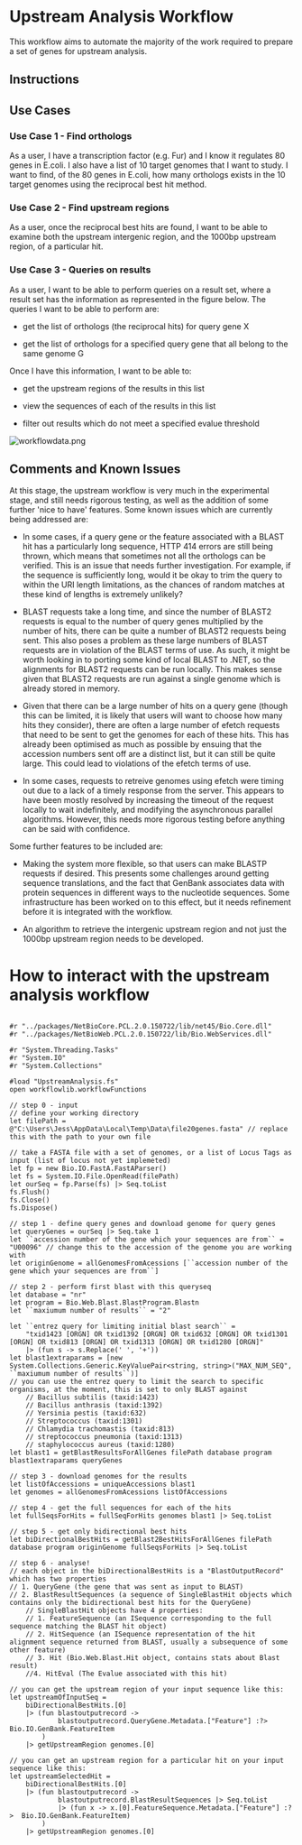 # Upstream Analysis Workflow 
This workflow aims to automate the majority of the work required to prepare a set of genes for upstream analysis.

## Instructions 


## Use Cases ###
### Use Case 1 - Find orthologs 
As a user, I have a transcription factor (e.g. Fur) and I know it regulates 80 genes in E.coli. I also have a list of 10 target genomes that I want to study. I want to find, of the 80 genes in E.coli, how many orthologs exists in the 10 target genomes using the reciprocal best hit method.

### Use Case 2 - Find upstream regions 
As a user, once the reciprocal best hits are found, I want to be able to examine both the upstream intergenic region, and the 1000bp upstream region, of a particular hit.

### Use Case 3 - Queries on results
As a user, I want to be able to perform queries on a result set, where a result set has the information as represented in the figure below.
The queries I want to be able to perform are:

* get the list of orthologs (the reciprocal hits) for query gene X

* get the list of orthologs for a specified query gene that all belong to the same genome G

Once I have this information, I want to be able to:

* get the upstream regions of the results in this list

* view the sequences of each of the results in this list

* filter out results which do not meet a specified evalue threshold

![workflowdata.png](https://github.com/jessicagrace17/UpstreamAnalysisWorkflow/blob/master/docs/files/img/workflowdata.png)

## Comments and Known Issues
At this stage, the upstream workflow is very much in the experimental stage, and still needs rigorous testing, as well as the addition of some further 'nice to have' features. 
Some known issues which are currently being addressed are:

* In some cases, if a query gene or the feature associated with a BLAST hit has a particularly long sequence, HTTP 414 errors are still being thrown, which means that sometimes not all the orthologs can be verified. This is an issue that needs further investigation. For example, if the sequence is sufficiently long, would it be okay to trim the query to within the URI length limitations, as the chances of random matches at these kind of lengths is extremely unlikely?

* BLAST requests take a long time, and since the number of BLAST2 requests is equal to the number of query genes multiplied by the number of hits, there can be quite a number of BLAST2 requests being sent. This also poses a problem as these large numbers of BLAST requests are in violation of the BLAST terms of use. As such, it might be worth looking in to porting some kind of local BLAST to .NET, so the alignments for BLAST2 requests can be run locally. This makes sense given that BLAST2 requests are run against a single genome which is already stored in memory.

* Given that there can be a large number of hits on a query gene (though this can be limited, it is likely that users will want to choose how many hits they consider), there are often a large number of efetch requests that need to be sent to get the genomes for each of these hits. This has already been optimised as much as possible by ensuing that the accession numbers sent off are a distinct list, but it can still be quite large. This could lead to violations of the efetch terms of use.

* In some cases, requests to retreive genomes using efetch were timing out due to a lack of a timely response from the server. This appears to have been mostly resolved by increasing the timeout of the request locally to wait indefinitely, and modifying the asynchronous parallel algorithms. However, this needs more rigorous testing before anything can be said with confidence.

Some further features to be included are:

* Making the system more flexible, so that users can make BLASTP requests if desired. This presents some challenges around getting sequence translations, and the fact that GenBank associates data with protein sequences in different ways to the nucleotide sequences. Some infrastructure has been worked on to this effect, but it needs refinement before it is integrated with the workflow.

* An algorithm to retrieve the intergenic upstream region and not just the 1000bp upstream region needs to be developed.

# How to interact with the upstream analysis workflow 

```!fsharp

#r "../packages/NetBioCore.PCL.2.0.150722/lib/net45/Bio.Core.dll"
#r "../packages/NetBioWeb.PCL.2.0.150722/lib/Bio.WebServices.dll"

#r "System.Threading.Tasks"
#r "System.IO"
#r "System.Collections"

#load "UpstreamAnalysis.fs"
open workflowlib.workflowFunctions

// step 0 - input 
// define your working directory
let filePath = @"C:\Users\Jess\AppData\Local\Temp\Data\file20genes.fasta" // replace this with the path to your own file

// take a FASTA file with a set of genomes, or a list of Locus Tags as input (list of locus not yet implemeted)
let fp = new Bio.IO.FastA.FastAParser()
let fs = System.IO.File.OpenRead(filePath) 
let ourSeq = fp.Parse(fs) |> Seq.toList
fs.Flush()
fs.Close()
fs.Dispose()

// step 1 - define query genes and download genome for query genes
let queryGenes = ourSeq |> Seq.take 1
let ``accession number of the gene which your sequences are from`` = "U00096" // change this to the accession of the genome you are working with
let originGenome = allGenomesFromAcessions [``accession number of the gene which your sequences are from``] 

// step 2 - perform first blast with this queryseq
let database = "nr"
let program = Bio.Web.Blast.BlastProgram.Blastn
let ``maxiumum number of results`` = "2"

let ``entrez query for limiting initial blast search`` = 
    "txid1423 [ORGN] OR txid1392 [ORGN] OR txid632 [ORGN] OR txid1301 [ORGN] OR txid813 [ORGN] OR txid1313 [ORGN] OR txid1280 [ORGN]"
    |> (fun s -> s.Replace(' ', '+'))
let blast1extraparams = [new System.Collections.Generic.KeyValuePair<string, string>("MAX_NUM_SEQ", ``maxiumum number of results``)]
// you can use the entrez query to limit the search to specific organisms, at the moment, this is set to only BLAST against 
    // Bacillus subtilis (taxid:1423)
    // Bacillus anthrasis (taxid:1392)
    // Yersinia pestis (taxid:632)
    // Streptococcus (taxid:1301)
    // Chlamydia trachomastis (taxid:813)
    // streptococcus pneumonia (taxid:1313)
    // staphylococcus aureus (taxid:1280)
let blast1 = getBlastResultsForAllGenes filePath database program blast1extraparams queryGenes

// step 3 - download genomes for the results
let listOfAccessions = uniqueAccessions blast1 
let genomes = allGenomesFromAcessions listOfAccessions

// step 4 - get the full sequences for each of the hits
let fullSeqsForHits = fullSeqForHits genomes blast1 |> Seq.toList 

// step 5 - get only bidirectional best hits
let biDirectionalBestHits = getBlast2BestHitsForAllGenes filePath database program originGenome fullSeqsForHits |> Seq.toList 

// step 6 - analyse!
// each object in the biDirectionalBestHits is a "BlastOutputRecord" which has two properties
// 1. QueryGene (the gene that was sent as input to BLAST) 
// 2. BlastResultSequences (a sequence of SingleBlastHit objects which contains only the bidirectional best hits for the QueryGene) 
    // SingleBlastHit objects have 4 properties:  
    // 1. FeatureSequence (an ISequence corresponding to the full sequence matching the BLAST hit object) 
    // 2. HitSequence (an ISequence representation of the hit alignment sequence returned from BLAST, usually a subsequence of some other feature)
    // 3. Hit (Bio.Web.Blast.Hit object, contains stats about Blast result)
    //4. HitEval (The Evalue associated with this hit)

// you can get the upstream region of your input sequence like this: 
let upstreamOfInputSeq = 
    biDirectionalBestHits.[0]
    |> (fun blastoutputrecord -> 
            blastoutputrecord.QueryGene.Metadata.["Feature"] :?>  Bio.IO.GenBank.FeatureItem
        )
    |> getUpstreamRegion genomes.[0]

// you can get an upstream region for a particular hit on your input sequence like this:
let upstreamSelectedHit = 
    biDirectionalBestHits.[0]
    |> (fun blastoutputrecord -> 
            blastoutputrecord.BlastResultSequences |> Seq.toList
            |> (fun x -> x.[0].FeatureSequence.Metadata.["Feature"] :?>  Bio.IO.GenBank.FeatureItem)
        )
    |> getUpstreamRegion genomes.[0]

```
